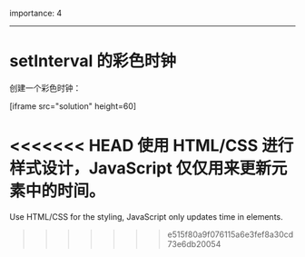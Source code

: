 importance: 4

---

# setInterval 的彩色时钟

创建一个彩色时钟：

[iframe src="solution" height=60]

<<<<<<< HEAD
使用 HTML/CSS 进行样式设计，JavaScript 仅仅用来更新元素中的时间。
=======
Use HTML/CSS for the styling, JavaScript only updates time in elements.
>>>>>>> e515f80a9f076115a6e3fef8a30cd73e6db20054
